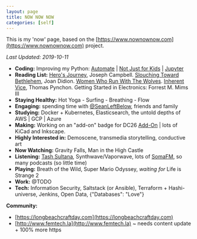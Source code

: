 ```yaml
---
layout: page
title: NOW NOW NOW
categories: [self]
---
```


This is my 'now' page, based on the [https://www.nownownow.com](https://www.nownownow.com) project.

_Last Updated: 2019-10-11_

- **Coding:** Improving my Python: [Automate](https://nostarch.com/automatestuff/) | [Not Just for Kids](https://nostarch.com/pythonforkids) | [Jupyter](http://jupyter.org/install)
- **Reading List:** <u>Hero's Journey</u>, Joseph Campbell. <u>Slouching Toward Bethlehem</u>, Joan Didion. <u>Women Who Run With The Wolves</u>. <u>Inherent Vice</u>, Thomas Pynchon. Getting Started in Electronics: Forrest M. Mims III
- **Staying Healthy:** Hot Yoga - Surfing -  Breathing - Flow
- **Engaging:** spending time with [@SeanLeftBelow](https://www.twitter.com/seanleftbelow), friends and family
- **Studying:** Docker + Kubernetes, Elasticsearch, the untold depths of AWS | GCP | Azure
- **Making:**  Working on an "add-on" badge for DC26 [Add-On](https://github.com/SeanLeftBelow/defcon26-meow/tree/master/addon]) | lots of KiCad and Inkscape.
- **Highly Interested in:** Demoscene, transmedia storytelling, conductive art
- **Now Watching:** Gravity Falls, Man in the High Castle
- **Listening:** [Tash Sultana](https://www.youtube.com/watch?v=GVDJ8O3lPBA), Synthwave/Vaporwave, lots of [SomaFM](https://somafm.com/), so many podcasts (so little time)
- **Playing:** Breath of the Wild, Super Mario Odyssey, _waiting for_ Life is Strange 2
- **Work:** @TODO
- **Tech:** Information Security, Saltstack (or Ansible), Terraform + Hashi-universe, Jenkins, Open Data, {"Databases": "Love"}


**Community:**
- [https://longbeachcraftday.com](https://longbeachcraftday.com)
- [http://www.femtech.la](http://www.femtech.la) ~ needs content update + 100% more https
